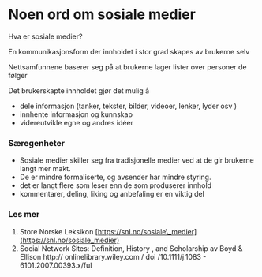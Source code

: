 # Noen ord om sosiale medier

Hva er sosiale medier? 

En kommunikasjonsform der innholdet i stor grad skapes av brukerne selv 

Nettsamfunnene baserer seg på at brukerne lager lister over personer de følger 

Det brukerskapte innholdet gjør det mulig å 

* dele informasjon \(tanker, tekster, bilder, videoer, lenker, lyder osv \)
* innhente informasjon og kunnskap
* videreutvikle egne og andres idéer 



### Særegenheter

* Sosiale medier skiller seg fra tradisjonelle medier ved at de gir brukerne langt mer makt. 
* De er mindre formaliserte, og avsender har mindre styring. 
* det er langt flere som leser enn de som produserer innhold
* kommentarer, deling, liking og anbefaling er en viktig del 



### Les mer

1. Store Norske Leksikon [https://snl.no/sosiale\_medier](https://snl.no/sosiale_medier) 
2. Social Network Sites: Definition, History , and Scholarship av Boyd & Ellison http:// onlinelibrary.wiley.com / doi /10.1111/j.1083 - 6101.2007.00393.x/ful

